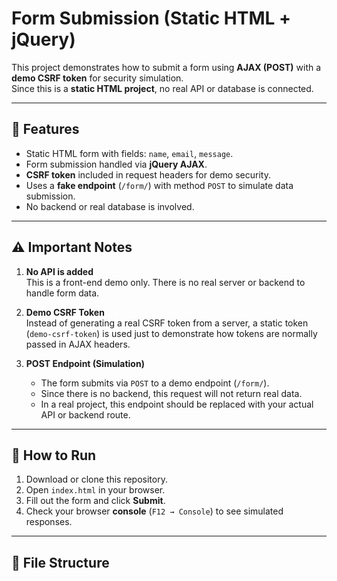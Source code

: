 # Form Submission (Static HTML + jQuery)

This project demonstrates how to submit a form using **AJAX (POST)** with a **demo CSRF token** for security simulation.  
Since this is a **static HTML project**, no real API or database is connected.  

---

## 📌 Features
- Static HTML form with fields: `name`, `email`, `message`.
- Form submission handled via **jQuery AJAX**.
- **CSRF token** included in request headers for demo security.
- Uses a **fake endpoint** (`/form/`) with method `POST` to simulate data submission.
- No backend or real database is involved.

---

## ⚠️ Important Notes
1. **No API is added**  
   This is a front-end demo only. There is no real server or backend to handle form data.

2. **Demo CSRF Token**  
   Instead of generating a real CSRF token from a server, a static token (`demo-csrf-token`) is used just to demonstrate how tokens are normally passed in AJAX headers.

3. **POST Endpoint (Simulation)**  
   - The form submits via `POST` to a demo endpoint (`/form/`).  
   - Since there is no backend, this request will not return real data.  
   - In a real project, this endpoint should be replaced with your actual API or backend route.

---

## 🚀 How to Run
1. Download or clone this repository.
2. Open `index.html` in your browser.
3. Fill out the form and click **Submit**.
4. Check your browser **console** (`F12 → Console`) to see simulated responses.

---

## 📂 File Structure
